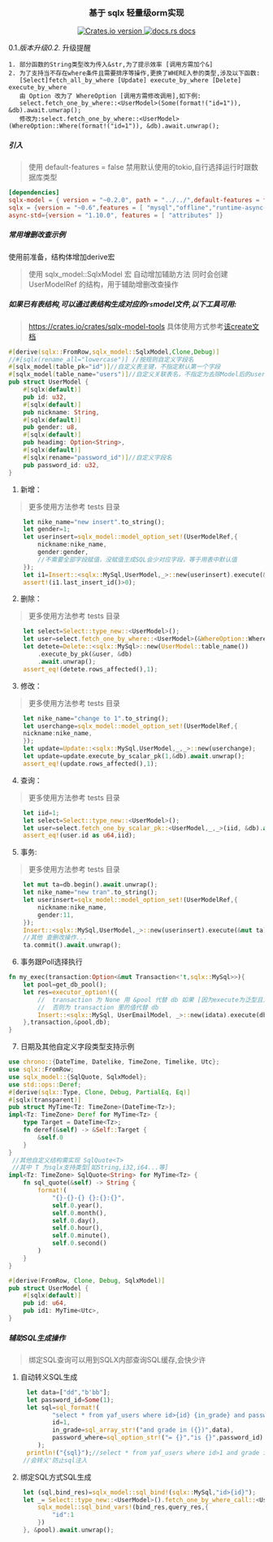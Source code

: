 <div align="center">
<h3>基于 sqlx 轻量级orm实现</h3>
</div>

<div align="center">
  <a href="https://crates.io/crates/sqlx-model">
    <img src="https://img.shields.io/crates/v/sqlx-model.svg?style=flat-square"
    alt="Crates.io version" />
  </a>
  <a href="https://docs.rs/sqlx-model">
    <img src="https://img.shields.io/badge/docs-latest-blue.svg?style=flat-square"
      alt="docs.rs docs" />
  </a>
</div>

0.1.*版本升级0.2.* 升级提醒
```
1. 部分函数的String类型改为传入&str,为了提示效率 [调用方需加个&]
2. 为了支持当不存在where条件且需要排序等操作,更换了WHERE入参的类型,涉及以下函数:
   [Select]fetch_all_by_where [Update] execute_by_where [Delete] execute_by_where
   由 Option 改为了 WhereOption [调用方需修改调用],如下例:
   select.fetch_one_by_where::<UserModel>(Some(format!("id=1")), &db).await.unwrap();
   修改为:select.fetch_one_by_where::<UserModel>(WhereOption::Where(format!("id=1")), &db).await.unwrap();
```

##### 引入

> 使用 default-features = false 禁用默认使用的tokio,自行选择运行时跟数据库类型

```toml
[dependencies]
sqlx-model = { version = "~0.2.0", path = "../../",default-features = false,features = ["sqlx-mysql"] }
sqlx = {version = "~0.6",features = [ "mysql","offline","runtime-async-std-native-tls"] }
async-std={version = "1.10.0", features = [ "attributes" ]}
```

##### 常用增删改查示例

使用前准备，结构体增加derive宏
> 使用 sqlx_model::SqlxModel 宏 自动增加辅助方法
> 同时会创建 UserModelRef 的结构，用于辅助增删改查操作


##### 如果已有表结构,可以通过表结构生成对应的`rs`model文件,以下工具可用:

> https://crates.io/crates/sqlx-model-tools 具体使用方式参考[该create文档](./sqlx-model-tools)


```rust
#[derive(sqlx::FromRow,sqlx_model::SqlxModel,Clone,Debug)]
//#[sqlx(rename_all="lowercase")] //按规则自定义字段名
#[sqlx_model(table_pk="id")]//自定义表主键，不指定默认第一个字段
#[sqlx_model(table_name="users")]//自定义关联表名，不指定为去除Model后的user
pub struct UserModel {
    #[sqlx(default)]
    pub id: u32,
    #[sqlx(default)]
    pub nickname: String,
    #[sqlx(default)]
    pub gender: u8,
    #[sqlx(default)]
    pub headimg: Option<String>,
    #[sqlx(default)]
    #[sqlx(rename="password_id")]//自定义字段名
    pub password_id: u32,
}
```

1. 新增：

> 更多使用方法参考 tests 目录

```rust
    let nike_name="new insert".to_string();
    let gender=1;
    let userinsert=sqlx_model::model_option_set!(UserModelRef,{
        nickname:nike_name,
        gender:gender,
        //不需要全部字段赋值，没赋值生成SQL会少对应字段，等于用表中默认值
    });
    let i1=Insert::<sqlx::MySql,UserModel,_>::new(userinsert).execute(&db).await.unwrap();
    assert!(i1.last_insert_id()>0);
```

2. 删除：

> 更多使用方法参考 tests 目录

```rust
    let select=Select::type_new::<UserModel>();
    let user=select.fetch_one_by_where::<UserModel>(&WhereOption::Where(format!("id=1")), &db).await.unwrap();
    let detete=Delete::<sqlx::MySql>::new(UserModel::table_name())
        .execute_by_pk(&user, &db)
        .await.unwrap();
    assert_eq!(detete.rows_affected(),1);
```

3. 修改：

> 更多使用方法参考 tests 目录

```rust
    let nike_name="change to 1".to_string();
    let userchange=sqlx_model::model_option_set!(UserModelRef,{
    nickname:nike_name,
    });
    let update=Update::<sqlx::MySql,UserModel,_,_>::new(userchange);
    let update=update.execute_by_scalar_pk(1,&db).await.unwrap();
    assert_eq!(update.rows_affected(),1);
```

4. 查询：

> 更多使用方法参考 tests 目录

```rust
    let iid=1;
    let select=Select::type_new::<UserModel>();
    let user=select.fetch_one_by_scalar_pk::<UserModel,_,_>(iid, &db).await.unwrap();
    assert_eq!(user.id as u64,iid);
```

5. 事务:

> 更多使用方法参考 tests 目录

```rust
    let mut ta=db.begin().await.unwrap();
    let nike_name="new tran".to_string();
    let userinsert=sqlx_model::model_option_set!(UserModelRef,{
        nickname:nike_name,
        gender:11,
    });
    Insert::<sqlx::MySql,UserModel,_>::new(userinsert).execute(&mut ta).await.unwrap();
    //其他 查删改操作...
    ta.commit().await.unwrap();
```

6. 事务跟Poll选择执行

```rust 
fn my_exec(transaction:Option<&mut Transaction<'t,sqlx::MySql>>){
    let pool=get_db_pool();
    let res=executor_option!({
        //  transaction 为 None 用 &pool 代替 db 如果 [因为execute为泛型且为&mut,多次时需要手动调用as_copy]
        //  否则为 transaction 里的值代替 db
        Insert::<sqlx::MySql, UserEmailModel, _>::new(idata).execute(db.as_copy()).await?
    },transaction,&pool,db);
}
```

7. 日期及其他自定义字段类型支持示例

```rust
use chrono::{DateTime, Datelike, TimeZone, Timelike, Utc};
use sqlx::FromRow;
use sqlx_model::{SqlQuote, SqlxModel};
use std::ops::Deref;
#[derive(sqlx::Type, Clone, Debug, PartialEq, Eq)]
#[sqlx(transparent)]
pub struct MyTime<Tz: TimeZone>(DateTime<Tz>);
impl<Tz: TimeZone> Deref for MyTime<Tz> {
    type Target = DateTime<Tz>;
    fn deref(&self) -> &Self::Target {
        &self.0
    }
}
 //其他自定义结构需实现 SqlQuote<T> 
 //其中 T 为sqlx支持类型[如String,i32,i64...等]
impl<Tz: TimeZone> SqlQuote<String> for MyTime<Tz> {
    fn sql_quote(&self) -> String {
        format!(
            "{}-{}-{} {}:{}:{}",
            self.0.year(),
            self.0.month(),
            self.0.day(),
            self.0.hour(),
            self.0.minute(),
            self.0.second()
        )
    }
}

#[derive(FromRow, Clone, Debug, SqlxModel)]
pub struct UserModel {
    #[sqlx(default)]
    pub id: u64,
    pub id1: MyTime<Utc>,
}
```

##### 辅助SQL生成操作

> 绑定SQL查询可以用到SQLX内部查询SQL缓存,会快少许

1. 自动转义SQL生成

```rust
     let data=["dd","b'bb"];
     let password_id=Some(1);
     let sql=sql_format!(
            "select * from yaf_users where id>{id} {in_grade} and password_id {password_where} ",
            id=1,
            in_grade=sql_array_str!("and grade in ({})",data),
            password_where=sql_option_str!("= {}","is {}",password_id)
        );
     println!("{sql}");//select * from yaf_users where id>1 and grade in ('dd','b\'bb') and password_id = 1
    //会转义'防止sql注入
```

2. 绑定SQL方式SQL生成

```rust
    let (sql,bind_res)=sqlx_model::sql_bind!(sqlx::MySql,"id>{id}");
    let _= Select::type_new::<UserModel>().fetch_one_by_where_call::<UserModel,_,_>(&sql,|mut query_res,_|{
        sqlx_model::sql_bind_vars!(bind_res,query_res,{
            "id":1
        })
    }, &pool).await.unwrap();
```
